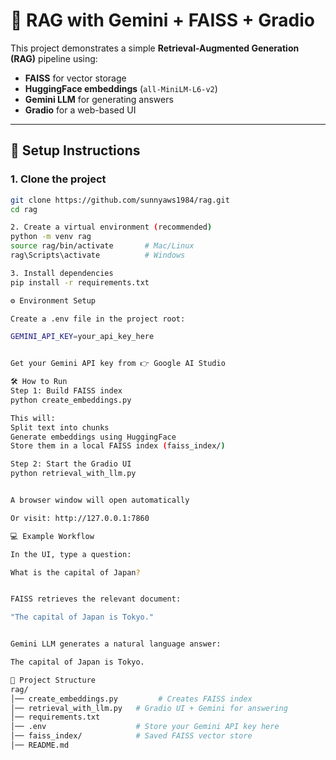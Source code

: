 # 📘 RAG with Gemini + FAISS + Gradio

This project demonstrates a simple **Retrieval-Augmented Generation (RAG)** pipeline using:

- **FAISS** for vector storage  
- **HuggingFace embeddings** (`all-MiniLM-L6-v2`)  
- **Gemini LLM** for generating answers  
- **Gradio** for a web-based UI  

---

## 🚀 Setup Instructions

### 1. Clone the project
```bash
git clone https://github.com/sunnyaws1984/rag.git
cd rag

2. Create a virtual environment (recommended)
python -m venv rag
source rag/bin/activate       # Mac/Linux
rag\Scripts\activate          # Windows

3. Install dependencies
pip install -r requirements.txt

⚙️ Environment Setup

Create a .env file in the project root:

GEMINI_API_KEY=your_api_key_here


Get your Gemini API key from 👉 Google AI Studio

🛠️ How to Run
Step 1: Build FAISS index
python create_embeddings.py

This will:
Split text into chunks
Generate embeddings using HuggingFace
Store them in a local FAISS index (faiss_index/)

Step 2: Start the Gradio UI
python retrieval_with_llm.py


A browser window will open automatically

Or visit: http://127.0.0.1:7860

💻 Example Workflow

In the UI, type a question:

What is the capital of Japan?


FAISS retrieves the relevant document:

"The capital of Japan is Tokyo."


Gemini LLM generates a natural language answer:

The capital of Japan is Tokyo.

📂 Project Structure
rag/
│── create_embeddings.py         # Creates FAISS index
│── retrieval_with_llm.py   # Gradio UI + Gemini for answering
│── requirements.txt
│── .env                    # Store your Gemini API key here
│── faiss_index/            # Saved FAISS vector store
│── README.md